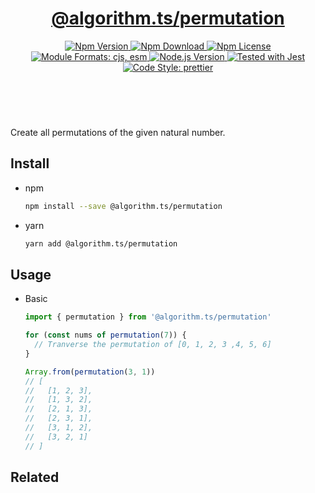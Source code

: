 <header>
  <h1 align="center">
    <a href="https://github.com/guanghechen/algorithm.ts/tree/@algorithm.ts/permutation@1.0.3/packages/permutation#readme">@algorithm.ts/permutation</a>
  </h1>
  <div align="center">
    <a href="https://www.npmjs.com/package/@algorithm.ts/permutation">
      <img
        alt="Npm Version"
        src="https://img.shields.io/npm/v/@algorithm.ts/permutation.svg"
      />
    </a>
    <a href="https://www.npmjs.com/package/@algorithm.ts/permutation">
      <img
        alt="Npm Download"
        src="https://img.shields.io/npm/dm/@algorithm.ts/permutation.svg"
      />
    </a>
    <a href="https://www.npmjs.com/package/@algorithm.ts/permutation">
      <img
        alt="Npm License"
        src="https://img.shields.io/npm/l/@algorithm.ts/permutation.svg"
      />
    </a>
    <a href="#install">
      <img
        alt="Module Formats: cjs, esm"
        src="https://img.shields.io/badge/module_formats-cjs%2C%20esm-green.svg"
      />
    </a>
    <a href="https://github.com/nodejs/node">
      <img
        alt="Node.js Version"
        src="https://img.shields.io/node/v/@algorithm.ts/permutation"
      />
    </a>
    <a href="https://github.com/facebook/jest">
      <img
        alt="Tested with Jest"
        src="https://img.shields.io/badge/tested_with-jest-9c465e.svg"
      />
    </a>
    <a href="https://github.com/prettier/prettier">
      <img
        alt="Code Style: prettier"
        src="https://img.shields.io/badge/code_style-prettier-ff69b4.svg?style=flat-square"
      />
    </a>
  </div>
</header>
<br/>

Create all permutations of the given natural number.

## Install

- npm

  ```bash
  npm install --save @algorithm.ts/permutation
  ```

- yarn

  ```bash
  yarn add @algorithm.ts/permutation
  ```

## Usage

- Basic

  ```typescript
  import { permutation } from '@algorithm.ts/permutation'

  for (const nums of permutation(7)) {
    // Tranverse the permutation of [0, 1, 2, 3 ,4, 5, 6]
  }

  Array.from(permutation(3, 1))
  // [
  //   [1, 2, 3],
  //   [1, 3, 2],
  //   [2, 1, 3],
  //   [2, 3, 1],
  //   [3, 1, 2],
  //   [3, 2, 1]
  // ]
  ```

## Related

[homepage]:
  https://github.com/guanghechen/algorithm.ts/tree/@algorithm.ts/permutation@1.0.3/packages/permutation#readme
